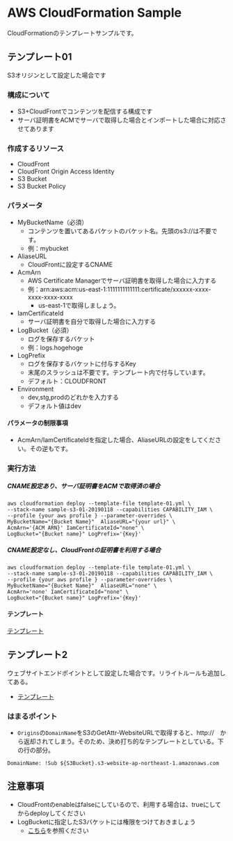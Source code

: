 # AWS CloudFormation Sample
CloudFormationのテンプレートサンプルです。

## テンプレート01
S3オリジンとして設定した場合です
### 構成について
- S3+CloudFrontでコンテンツを配信する構成です
- サーバ証明書をACMでサーバで取得した場合とインポートした場合に対応させてあります

### 作成するリソース
- CloudFront
- CloudFront Origin Access Identity
- S3 Bucket
- S3 Bucket Policy

### パラメータ
- MyBucketName（必須）
  - コンテンツを置いてあるバケットのバケット名。先頭のs3://は不要です。
  - 例：mybucket
- AliaseURL
  - CloudFrontに設定するCNAME
- AcmArn
  - AWS Certificate Managerでサーバ証明書を取得した場合に入力する
  - 例：arn:aws:acm:us-east-1:1111111111111:certificate/xxxxxx-xxxx-xxxx-xxxx-xxxx
    - us-east-1で取得しましょう。
- IamCertificateId
  - サーバ証明書を自分で取得した場合に入力する
- LogBucket（必須）
  - ログを保存するバケット
  - 例：logs.hogehoge
- LogPrefix
  - ログを保存するバケットに付与するKey
  - 末尾のスラッシュは不要です。テンプレート内で付与しています。
  - デフォルト：CLOUDFRONT
- Environment
  - dev,stg,prodのどれかを入力する
  - デフォルト値はdev

#### パラメータの制限事項
- AcmArn/IamCertificateIdを指定した場合、AliaseURLの設定をしてください。その逆もです。
 
### 実行方法
##### CNAME設定あり、サーバ証明書をACMで取得済の場合
```
aws cloudformation deploy --template-file template-01.yml \
--stack-name sample-s3-01-20190118 --capabilities CAPABILITY_IAM \
--profile {your aws profile } --parameter-overrides \
MyBucketName="{Bucket Name}"  AliaseURL="{your url}" \
AcmArn='{ACM ARN}' IamCertificateId="none" \
LogBucket="{Bucket name}" LogPrefix='{Key}' 
```
##### CNAME設定なし、CloudFrontの証明書を利用する場合
```
aws cloudformation deploy --template-file template-01.yml \
--stack-name sample-s3-01-20190118 --capabilities CAPABILITY_IAM \
--profile {your aws profile } --parameter-overrides \
MyBucketName="{Bucket Name}"  AliaseURL="none" \
AcmArn='none' IamCertificateId="none" \
LogBucket="{Bucket name}" LogPrefix='{Key}' 
```
#### テンプレート
[テンプレート](./template-01.yml)

## テンプレート2
ウェブサイトエンドポイントとして設定した場合です。リライトルールも追加してある。
- [テンプレート](template-02.yml)
### はまるポイント
- `Origins`の`DomainName`をS3のGetAttr-WebsiteURLで取得すると、http://　から返却されてしまう。そのため、決め打ち的なテンプレートとしている。下の行の部分。
```
DomainName: !Sub ${S3Bucket}.s3-website-ap-northeast-1.amazonaws.com
```
## 注意事項
- CloudFrontのenableはfalseにしているので、利用する場合は、trueにしてからdeployしてください
- LogBucketに指定したS3バケットには権限をつけておきましょう
  - [こちら](https://docs.aws.amazon.com/ja_jp/AmazonCloudFront/latest/DeveloperGuide/AccessLogs.html#AccessLogsBucketAndFileOwnership)を参照ください